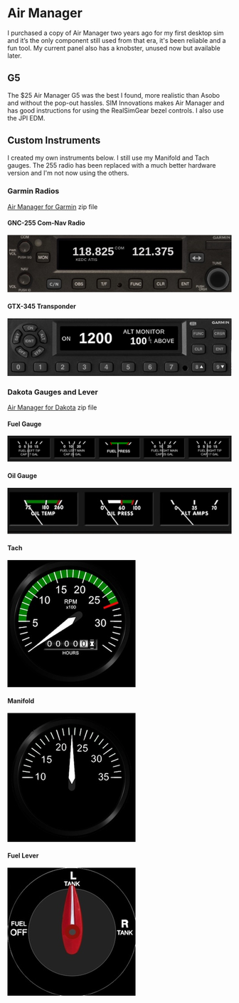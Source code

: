 # Air Manager

I purchased a copy of Air Manager two years ago for my first desktop sim and it’s the only component still used from that era, it's been reliable and a fun tool.  My current panel also has a knobster, unused now but available later.

## G5
The $25 Air Manager G5 was the best I found, more realistic than Asobo and without the pop-out hassles.  SIM Innovations makes Air Manager and has good instructions for using the RealSimGear bezel controls.  I also use the JPI EDM.

## Custom Instruments
I created my own instruments below.  I still use my Manifold and Tach gauges.  The 255 radio has been replaced with a much better hardware version and I'm not now using the others.  

### Garmin Radios
[Air Manager for Garmin](https://github.com/radiobillm/DakotaSim/archive/refs/tags/v1.0-airmanager-garmin.zip) zip file

#### GNC-255 Com-Nav Radio
![GNC255](images/am-gnc255.jpg)
  
#### GTX-345 Transponder
![GTX345](images/am-gtx345.jpg)

### Dakota Gauges and Lever
[Air Manager for Dakota](https://github.com/radiobillm/DakotaSim/releases/download/v1.0-airmanager-dakota/AirManager-Dakota.zip) zip file

#### Fuel Gauge
![Air Manager Fuel Gauge](images/am-pa-fuel.png)

#### Oil Gauge
![Air Manager Oil](images/am-pa-oil.jpg)

#### Tach
![Air Manager Tach](images/am-pa-tach.jpg)

#### Manifold
![Air Manager Mainford](images/am-pa-mp.jpg)

#### Fuel Lever
![Air Manager Fuel](images/am-pa-fuel-lever.jpg)
